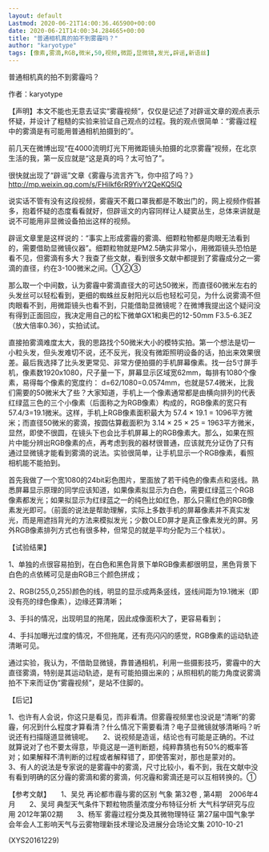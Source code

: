 ```yaml
---
layout: default
Lastmod: 2020-06-21T14:00:36.465900+00:00
date: 2020-06-21T14:00:34.284665+00:00
title: "普通相机真的拍不到雾霾吗？"
author: "karyotype"
tags: [像素,雾滴,RGB,微米,50,视频,微距,显微镜,发光,辟谣,新语丝]
---
```


普通相机真的拍不到雾霾吗？

作者：karyotype

【声明】本文不能也无意去证实“雾霾视频”，仅仅是记述了对辟谣文章的观点表示怀疑，并设计了粗糙的实验来验证自己观点的过程。我的观点很简单：“雾霾过程中的雾滴是有可能用普通相机拍摄到的”。

前几天在微博出现“在4000流明灯光下用微距镜头拍摄的北京雾霾”视频，在北京生活的我，第一反应就是“这是真的吗？太可怕了”。

很快就出现了“辟谣”文章《雾霾与流言齐飞，你中招了吗？》http://mp.weixin.qq.com/s/FHilkf6rR9YivY2QeKQ5lQ

说实话不管有没有这段视频，雾霾天不戴口罩我都是不敢出门的，网上视频作假甚多，抱着怀疑的态度看看就好，但辟谣文的内容同样让人疑窦丛生，总体来讲就是说不可能用非显微设备拍出这样的视频。

辟谣文章里是这样说的：“事实上形成雾霾的雾滴、细颗粒物都是肉眼无法看到的，需要借助显微镜仪器”。细颗粒物就是PM2.5确实非常小，用微距镜头恐怕是看不见，但雾滴有多大？我查了些文献，看到很多文献中都提到了雾霾成分之一雾滴的直径，约在3-100微米之间。①②③

那么取一个中间数，认为雾霾中雾滴直径大的可达50微米，而直径60微米左右的头发丝可以轻松看到，更细的蜘蛛丝反射阳光以后也轻松可见，为什么说雾滴不但肉眼看不到，用微距镜头也看不到，只能借助显微镜呢？在微博我提出这个疑问没有得到正面回应，我决定用自己的松下微单GX1和奥巴的12-50mm F3.5-6.3EZ（放大倍率0.36），实拍试试。

直接拍雾滴难度太大，我的思路找个50微米大小的模特实拍。第一个想法是切一小粒头发，但头发难切不说，还不反光，我没有微距照明设备的话，拍出来效果很差。最后我选择了比头发更常见、非常方便拍摄的手机屏幕像素。找一台5寸屏手机，像素数1920x1080，尺子量一下，屏幕显示区域宽62mm，每排有1080个像素，易得每个像素的宽度约： d=62/1080=0.0574mm，也就是57.4微米，比我们需要的50微米大了些？大家知道，手机上一个像素通常都是由横向排列的代表红绿蓝三色的三个小像素（后面称之为RGB像素）构成的，RGB像素的宽只有57.4/3=19.1微米。这样，手机上RGB像素面积最大为 57.4 × 19.1 = 1096平方微米；而直径50微米的雾滴，按圆估算截面积为 3.14 × 25 × 25 = 1963平方微米，显然，即使不很圆，在镜头下也会比手机屏幕上的RGB像素大。那么，如果在照片中能分辨出RGB像素的点，再考虑到我的器材很普通，应该就充分证伪了只有通过显微镜才能看到雾滴的说法。实验很简单，让手机显示一个RGB像素，看照相机能不能拍到。

首先我做了一个宽1080的24bit彩色图片，里面放了若干纯色的像素点和竖线。熟悉屏幕显示原理的同学应该知道，如果像素拟显示为白色，需要红绿蓝三个RGB像素都发光；如果拟显示为红绿蓝之一的纯色比如红色，那么只需红色的RGB像素发光即可。（前面的说法是帮助理解，实际上多数手机的屏幕像素并不真实发光，而是用遮挡背光的方法来模拟发光；少数OLED屏才是真正像素发光的屏。另外RGB像素排列方式也有很多种，但常见的就是平均分配为三个柱状）。

【试验结果】

1、单独的点很容易拍到，在白色和黑色背景下单RGB像素都很明显，黑色背景下白色的点依稀可见是由RGB三个颜色拼成；

2、RGB(255,0,255)颜色的线，明显的显示成两条竖线，竖线间距为19.1微米（即没有亮的绿色像素），边缘还算清晰；

3、手抖的情况，出现明显的拖尾，因此成像面积大了，更容易看到；

4、手抖加曝光过度的情况，不但拖尾，还有亮闪闪的感觉，RGB像素的运动轨迹清晰可见。

通过实验，我认为，不借助显微镜，靠普通相机，利用一些摄影技巧，雾霾中的大直径雾滴，特别是其运动轨迹，是有可能拍摄出来的；从照相机的能力角度说雾滴拍不下来而证伪“雾霾视频”，是站不住脚的。

【后记】

1、也许有人会说，你这只是看见，而非看清。但雾霾视频里也没说是“清晰”的雾霾，何况到什么程度才算看清？什么情况下需要看清？电子显微镜就够清晰吗？听说还有扫描隧道显微镜呢。　　2、说视频是造谣，结论也有可能是正确的。不过就算说对了也不要太得意，毕竟这是一道判断题，纯粹靠猜也有50%的概率答对；如果解释不清判断的过程或者解释错了，即使答案对，那也是蒙对的。　　3、有人的说法是专家说的是雾霾中的雾滴，尺寸比较小，看不到，我在文献中没有看到明确的区分霾的雾滴和雾的雾滴，何况霾和雾滴还是可以互相转换的。①

【参考文献】　　1、吴兑 再论都市霾与雾的区别  气象 第32卷 , 第4期　2006年4月　　2、吴坷 典型天气条件下颗粒物质量浓度分布特征分析 大气科学研究与应用 2012年第02期　　3、杨军 雾霾过程分类及其微物理特征  第27届中国气象学会年会人工影响天气与云雾物理新技术理论及进展分会场论文集 2010-10-21

(XYS20161229)

